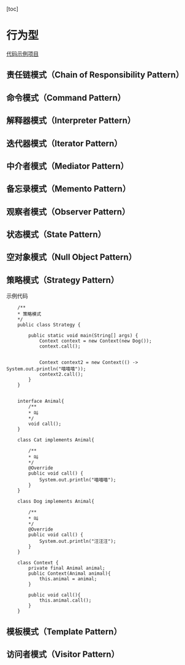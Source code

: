 [toc]

# 行为型
[代码示例项目](../../05_面试&算法题集/LeetCode/src/main/java/com/lwq/designPattern)
## 责任链模式（Chain of Responsibility Pattern）
## 命令模式（Command Pattern）
## 解释器模式（Interpreter Pattern）
## 迭代器模式（Iterator Pattern）
## 中介者模式（Mediator Pattern）
## 备忘录模式（Memento Pattern）
## 观察者模式（Observer Pattern）
## 状态模式（State Pattern）
## 空对象模式（Null Object Pattern）
## 策略模式（Strategy Pattern）

示例代码



        /**
        * 策略模式
        */
        public class Strategy {

            public static void main(String[] args) {
                Context context = new Context(new Dog());
                context.call();


                Context context2 = new Context(() -> System.out.println("嘻嘻嘻"));
                context2.call();
            }
        }


        interface Animal{
            /**
            * 叫
            */
            void call();
        }

        class Cat implements Animal{

            /**
            * 叫
            */
            @Override
            public void call() {
                System.out.println("喵喵喵");
            }
        }

        class Dog implements Animal{

            /**
            * 叫
            */
            @Override
            public void call() {
                System.out.println("汪汪汪");
            }
        }

        class Context {
            private final Animal animal;
            public Context(Animal animal){
                this.animal = animal;
            }

            public void call(){
                this.animal.call();
            }
        }
## 模板模式（Template Pattern）
## 访问者模式（Visitor Pattern）
